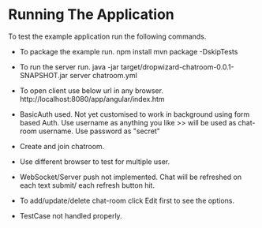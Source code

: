 # Running The Application

To test the example application run the following commands.

* To package the example run.
        npm install
        mvn package -DskipTests

* To run the server run.
        java -jar target/dropwizard-chatroom-0.0.1-SNAPSHOT.jar server chatroom.yml

* To open client use below url in any browser.
	http://localhost:8080/app/angular/index.htm

* BasicAuth used. Not yet customised to work in background using form based Auth.
    Use username as anything you like >> will be used as chat-room username.
    Use password as "secret"
    
* Create and join chatroom.
* Use different browser to test for multiple user.
* WebSocket/Server push not implemented. Chat will be refreshed on each text submit/ each refresh button hit.

* To add/update/delete chat-room click Edit first to see the options.

* TestCase not handled properly.
